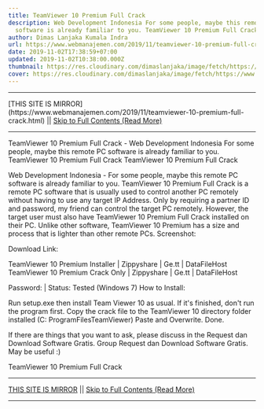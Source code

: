 ```yaml
---
title: TeamViewer 10 Premium Full Crack
description: Web Development Indonesia For some people, maybe this remote PC
  software is already familiar to you. TeamViewer 10 Premium Full Crack
author: Dimas Lanjaka Kumala Indra
url: https://www.webmanajemen.com/2019/11/teamviewer-10-premium-full-crack.html
date: 2019-11-02T17:38:59+07:00
updated: 2019-11-02T10:38:00.000Z
thumbnail: https://res.cloudinary.com/dimaslanjaka/image/fetch/https://www.bagas31.com/wp-content/uploads/2015/02/Untitled-2.jpg
cover: https://res.cloudinary.com/dimaslanjaka/image/fetch/https://www.bagas31.com/wp-content/uploads/2015/02/Untitled-2.jpg
---
```


<hr/> [THIS SITE IS MIRROR](https://www.webmanajemen.com/2019/11/teamviewer-10-premium-full-crack.html) || <a href="https://www.webmanajemen.com/2019/11/teamviewer-10-premium-full-crack.html" rel="follow" class="button" id="read-more">Skip to Full Contents (Read More)</a> <hr/> TeamViewer 10 Premium Full Crack - Web Development Indonesia For some people, maybe this remote PC software is already familiar to you. TeamViewer 10 Premium Full Crack TeamViewer 10 Premium Full Crack




   Web Development Indonesia - For some people, maybe this remote PC software is already familiar to you.  TeamViewer 10 Premium Full Crack is a remote PC software that is usually used to control another PC remotely without having to use any target IP Address.  Only by requiring a partner ID and password, my friend can control the target PC remotely.  However, the target user must also have TeamViewer 10 Premium Full Crack installed on their PC.  Unlike other software, TeamViewer 10 Premium has a size and process that is lighter than other remote PCs. 
  Screenshot: 
  
  Download Link: 

  TeamViewer 10 Premium Installer |  Zippyshare |  Ge.tt | DataFileHost 
  TeamViewer 10 Premium Crack Only |  Zippyshare |  Ge.tt | DataFileHost 

  Password:   |  Status: Tested (Windows 7) 
  How to Install: 

  Run setup.exe then install Team Viewer 10 as usual. 
  If it's finished, don't run the program first. 
  Copy the crack file to the TeamViewer 10 directory folder installed (C: ProgramFilesTeamViewer) 
  Paste and Overwrite. 
  Done. 

  If there are things that you want to ask, please discuss in the Request dan Download Software Gratis. Group Request dan Download Software Gratis. 
  May be useful :) 

  TeamViewer 10 Premium Full Crack <hr/> [THIS SITE IS MIRROR](https://www.webmanajemen.com/2019/11/teamviewer-10-premium-full-crack.html) || <a href="https://www.webmanajemen.com/2019/11/teamviewer-10-premium-full-crack.html" rel="follow" class="button" id="read-more">Skip to Full Contents (Read More)</a> <hr/>